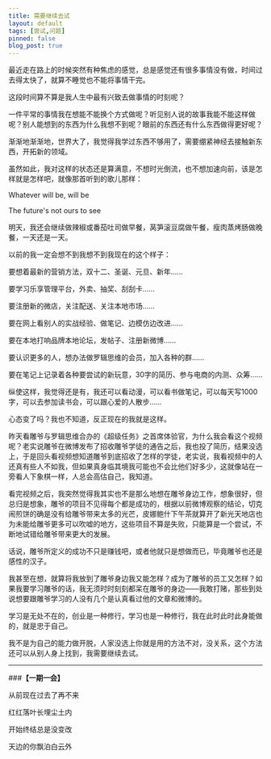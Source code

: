 ```yaml
---
title: 需要继续去试
layout: default
tags: [尝试,问题]
pinned: false
blog_post: true
---
```


最近走在路上的时候突然有种焦虑的感觉，总是感觉还有很多事情没有做，时间过去得太快了，就算不睡觉也不能将事情干完。

这段时间算不算是我人生中最有兴致去做事情的时刻呢？

一件平常的事情我在想能不能换个方式做呢？听见别人说的故事我能不能这样做呢？别人能想到的东西为什么我想不到呢？眼前的东西还有什么东西做得更好呢？

渐渐地渐渐地，世界大了，我觉得我学过东西不够用了，需要绷紧神经去接触新东西，开拓新的领域。

虽然如此，我对这样的状态还是算满意，不想时光倒流，也不想加速向前，该是怎样就是怎样吧，就像那首听到的歌儿那样：

Whatever will be, will be

The future's not ours to see

明天，我还会继续做辣椒或番茄吐司做早餐，莴笋滚豆腐做午餐，瘦肉蒸烤肠做晚餐，一天还是一天。

以前的我一定会想不到我想不到我现在的这个样子：

要想着最新的营销方法，双十二、圣诞、元旦、新年……

要学习乐享管理平台，外卖、抽奖、刮刮卡……

要注册新的微店，关注配送、关注本地市场……

要在网上看别人的实战经验、做笔记、边模仿边改进……

要在本地打响品牌本地论坛，发帖子、注册新微博……

要认识更多的人，想办法做罗辑思维的会员，加入各种的群……

要在笔记上记录着各种要尝试的新玩意，30字的简历、参与电商的内测、众筹……

纵使这样，我觉得还是有，我还可以看动漫，可以看书做笔记，可以每天写1000字，可以去参加读书会，可以跟心爱的人散步……

心态变了吗？我也不知道，反正现在的我就是这样。

昨天看雕爷与罗辑思维合办的《超级任务》之首席体验官，为什么我会看这个视频呢？老实说雕爷在微博发布了招收雕爷学徒的通告之后，我也投了简历，结果没选上，于是回头看视频想知道雕爷到底招收了怎样的学徒，老实说，我看视频中的人还真有些人不如我，但如果真身临其境我可能也不会比他们好多少，这就像站在一旁看人下象棋一样，人总会高估自己，我知道。

看完视频之后，我突然觉得我其实也不是那么地想在雕爷身边工作，想象很好，但总归是想象，雕爷的项目不见得每个都是成功的，根据以前微博观察的结论，切克闹煎饼的确是没有给雕爷带来太多的光芒，皮娜鲍什下午茶就算开了新光天地店也为未能给雕爷更多可以吹嘘的地方，这些项目不算是失败，只能算是一个尝试，不断地试错给雕爷带来更大的发展。

话说，雕爷所定义的成功不只是赚钱吧，或者他就只是想做而已，毕竟雕爷也还是感性的汉子。

我甚至在想，就算将我放到了雕爷身边我又能怎样？成为了雕爷的员工又怎样？如果我要学习雕爷的话，我无须时时刻刻都呆在雕爷的身边——我敢打赌，那些到处说想要跟雕爷学习的人没有几个是认真看过他的文章和微博的。

学习是无处不在的，创业是一种修行，学习也是一种修行，我在此时此时此身能做的，就是忠于自己。

我不是为自己的能力做开脱，人家没选上你就是用的方法不对，没关系，这个方法还可以从别人身上找到，我需要继续去试。

---

###**【一期一会】**

从前现在过去了再不来

红红落叶长埋尘土内

开始终结总是没变改

天边的你飘泊白云外


